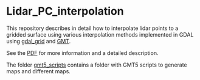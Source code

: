 # Lidar_PC_interpolation
This repository describes in detail how to interpolate lidar points to a gridded surface using various interpolation methods implemented in GDAL using [gdal_grid](https://gdal.org/gdal_grid.html) and [GMT](http://gmt.soest.hawaii.edu/).

See the [PDF](https://github.com/BodoBookhagen/Lidar_PC_interpolation/raw/master/SCI_Pozo_interpolation_GMT_GDAL.pdf) for more information and a detailed description. 

The folder [gmt5_scripts](https://github.com/BodoBookhagen/Lidar_PC_interpolation/tree/master/gmt5_map_scripts) contains a folder with GMT5 scripts to generate maps and different maps.

